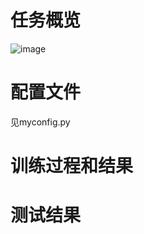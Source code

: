 # 任务概览
![image](https://github.com/LijunZhang01/Openmmlab_AI/assets/87029081/fef71707-fbc8-4621-aa4d-e1ef7e904a6b)
# 配置文件
见myconfig.py
# 训练过程和结果

# 测试结果

